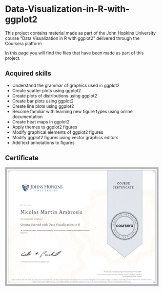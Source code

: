 # Data-Visualization-in-R-with-ggplot2
This project contains material made as part of the John Hopkins University course "Data Visualization in R with ggplot2" delivered through the Coursera platform

In this page you will find the files that have been made as part of this project.

## Acquired skills
* Understand the grammar of graphics used in ggplot2
* Create scatter plots using ggplot2
* Create plots of distributions using ggplot2
* Create bar plots using ggplot2
* Create line plots using ggplot2
* Become familiar with learning new figure types using online documentation
* Create heat maps in ggplot2
* Apply themes to ggplot2 figures
* Modify graphical elements of ggplot2 figures
* Modify ggplot2 figures using vector graphics editors
* Add text annotations to figures

## Certificate
![Image text](https://github.com/nicoambrosis/Data-Visualization-in-R-with-ggplot2/blob/main/Certificado-Data%20Visualization%20in%20R%20with%20ggplot2_page-0001.jpg) 
